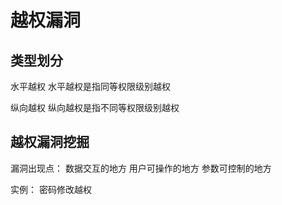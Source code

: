 # 越权漏洞

## 类型划分

水平越权 
  水平越权是指同等权限级别越权

纵向越权
  纵向越权是指不同等权限级别越权

## 越权漏洞挖掘

漏洞出现点：
  数据交互的地方
  用户可操作的地方
  参数可控制的地方

实例： 密码修改越权

